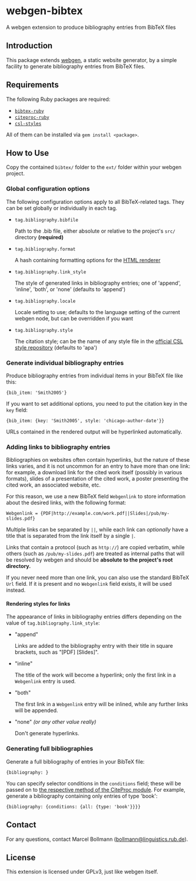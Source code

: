 # webgen-bibtex
A webgen extension to produce bibliography entries from BibTeX files

## Introduction

This package extends [webgen](http://webgen.gettalong.org/), a static website
generator, by a simple facility to generate bibliography entries from BibTeX
files.

## Requirements

The following Ruby packages are required:

+ [`bibtex-ruby`](https://github.com/inukshuk/bibtex-ruby)
+ [`citeproc-ruby`](https://github.com/inukshuk/citeproc-ruby)
+ [`csl-styles`](https://github.com/inukshuk/csl-styles)

All of them can be installed via `gem install <package>`.

## How to Use

Copy the contained `bibtex/` folder to the `ext/` folder within your webgen
project.

### Global configuration options

The following configuration options apply to all BibTeX-related tags.  They can
be set globally or individually in each tag.

+ `tag.bibliography.bibfile`

  Path to the .bib file, either absolute or relative to the project's `src/`
  directory **(required)**

+ `tag.bibliography.format`

  A hash containing formatting options for the
  [HTML renderer](https://github.com/inukshuk/citeproc-ruby/blob/master/lib/citeproc/ruby/formats/html.rb)

+ `tag.bibliography.link_style`

  The style of generated links in bibliography entries; one of 'append',
  'inline', 'both', or 'none' (defaults to 'append')

+ `tag.bibliography.locale`

  Locale setting to use; defaults to the language setting of the current webgen
  node, but can be overridden if you want

+ `tag.bibliography.style`

  The citation style; can be the name of any style file in the
  [official CSL style repository](https://github.com/citation-style-language/styles)
  (defaults to 'apa')

### Generate individual bibliography entries

Produce bibliography entries from individual items in your BibTeX file like this:

    {bib_item: 'Smith2005'}

If you want to set additional options, you need to put the citation key in the
`key` field:

    {bib_item: {key: 'Smith2005', style: 'chicago-author-date'}}

URLs contained in the rendered output will be hyperlinked automatically.

### Adding links to bibliography entries

Bibliographies on websites often contain hyperlinks, but the nature of these
links varies, and it is not uncommon for an entry to have more than one link:
for example, a download link for the cited work itself (possibly in various
formats), slides of a presentation of the cited work, a poster presenting the
cited work, an associated website, etc.

For this reason, we use a new BibTeX field `Webgenlink` to store information
about the desired links, with the following format:

    Webgenlink = {PDF|http://example.com/work.pdf||Slides|/pub/my-slides.pdf}

Multiple links can be separated by `||`, while each link can *optionally* have a
title that is separated from the link itself by a single `|`.

Links that contain a protocol (such as `http://`) are copied verbatim, while
others (such as `/pub/my-slides.pdf`) are treated as internal paths that will be
resolved by webgen and should be **absolute to the project's root directory.**

If you never need more than one link, you can also use the standard BibTeX `Url`
field.  If it is present and no `Webgenlink` field exists, it will be used
instead.

#### Rendering styles for links

The appearance of links in bibliography entries differs depending on the value
of `tag.bibliography.link_style`:

+ "append"

  Links are added to the bibliography entry with their title in square brackets,
  such as "\[PDF\] \[Slides\]".

+ "inline"

  The title of the work will become a hyperlink; only the first link in a
  `Webgenlink` entry is used.

+ "both"

  The first link in a `Webgenlink` entry will be inlined, while any further
  links will be appended.

+ "none" *(or any other value really)*

  Don't generate hyperlinks.

### Generating full bibliographies

Generate a full bibliography of entries in your BibTeX file:

    {bibliography: }

You can specify selector conditions in the `conditions` field; these will be
passed on to
[the respective method of the CiteProc module](http://www.rubydoc.info/gems/citeproc/CiteProc/Processor#bibliography-instance_method).
For example, generate a bibliography containing only entries of type 'book':

    {bibliography: {conditions: {all: {type: 'book'}}}}

## Contact

For any questions, contact Marcel Bollmann (<bollmann@linguistics.rub.de>).

## License

This extension is licensed under GPLv3, just like webgen itself.
